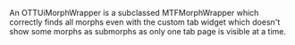 An OTTUiMorphWrapper is a subclassed MTFMorphWrapper which correctly finds all morphs even with the custom tab widget which doesn't show some morphs as submorphs as only one tab page is visible at a time.